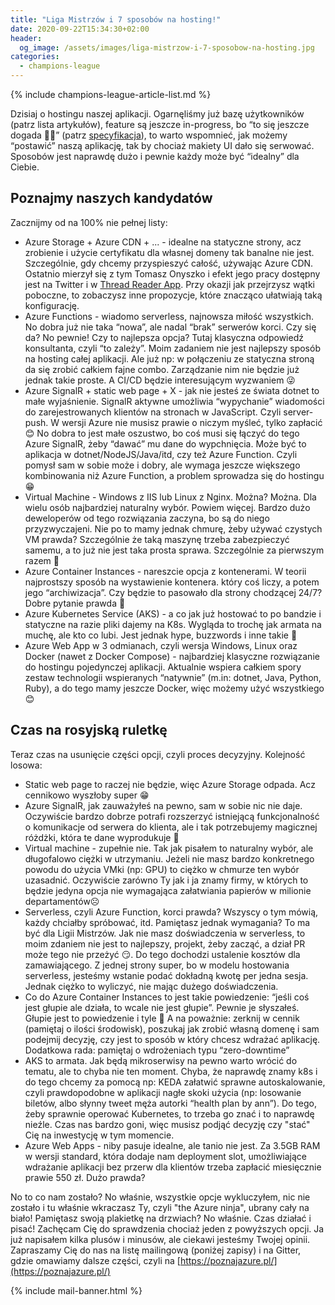 ```yaml
---
title: "Liga Mistrzów i 7 sposobów na hosting!"
date: 2020-09-22T15:34:30+02:00
header:
  og_image: /assets/images/liga-mistrzow-i-7-sposobow-na-hosting.jpg
categories:
  - champions-league
---
```


{% include champions-league-article-list.md %}

Dzisiaj o hostingu naszej aplikacji. Ogarnęliśmy już bazę użytkowników (patrz lista artykułów), feature są jeszcze in-progress, bo “to się jeszcze dogada 🤦‍♂️” (patrz [specyfikacja](https://poznajazure.pl/champions-league/)), to warto wspomnieć, jak możemy “postawić” naszą aplikację, tak by chociaż makiety UI dało się serwować. Sposobów jest naprawdę dużo i pewnie każdy może być “idealny” dla Ciebie.



## Poznajmy naszych kandydatów
Zacznijmy od na 100% nie pełnej listy:
- Azure Storage + Azure CDN + ... - idealne na statyczne strony, acz zrobienie i użycie certyfikatu dla własnej domeny tak banalne nie jest. Szczególnie, gdy chcemy przyspieszyć całość, używając Azure CDN. Ostatnio mierzył się z tym Tomasz Onyszko i efekt jego pracy dostępny jest na Twitter i w [Thread Reader App](https://threadreaderapp.com/thread/1277618337753845760.html). Przy okazji jak przejrzysz wątki poboczne, to zobaczysz inne propozycje, które znacząco ułatwiają taką konfigurację.
- Azure Functions - wiadomo serverless, najnowsza miłość wszystkich. No dobra już nie taka “nowa”, ale nadal “brak” serwerów korci. Czy się da? No pewnie! Czy to najlepsza opcja? Tutaj klasyczna odpowiedź konsultanta, czyli “to zależy”. Moim zadaniem nie jest najlepszy sposób na hosting całej aplikacji. Ale już np: w połączeniu ze statyczna stroną da się zrobić całkiem fajne combo. Zarządzanie nim nie będzie już jednak takie proste. A CI/CD będzie interesującym wyzwaniem 😜
- Azure SignalR + static web page + X - jak nie jesteś ze świata dotnet to małe wyjaśnienie. SignalR aktywne umożliwia “wypychanie” wiadomości do zarejestrowanych klientów na stronach w JavaScript. Czyli server-push. W wersji Azure nie musisz prawie o niczym myśleć, tylko zapłacić 😊 No dobra to jest małe oszustwo, bo coś musi się łączyć do tego Azure SignalR, żeby “dawać” mu dane do wypchnięcia. Może być to aplikacja w dotnet/NodeJS/Java/itd, czy też Azure Function. Czyli pomysł sam w sobie może i dobry, ale wymaga jeszcze większego kombinowania niż Azure Function, a problem sprowadza się do hostingu 😁
- Virtual Machine - Windows z IIS lub Linux z Nginx. Można? Można. Dla wielu osób najbardziej naturalny wybór. Powiem więcej. Bardzo dużo deweloperów od tego rozwiązania zaczyna, bo są do niego przyzwyczajeni. Nie po to mamy jednak chmurę, żeby używać czystych VM prawda? Szczególnie że taką maszynę trzeba zabezpieczyć samemu, a to już nie jest taka prosta sprawa. Szczególnie za pierwszym razem 🤪
- Azure Container Instances - nareszcie opcja z kontenerami. W teorii najprostszy sposób na wystawienie kontenera. który coś liczy, a potem jego “archiwizacja”. Czy będzie to pasowało dla strony chodzącej 24/7? Dobre pytanie prawda 🤔
- Azure Kubernetes Service (AKS) - a co jak już hostować to po bandzie i statyczne na razie pliki dajemy na K8s. Wygląda to trochę jak armata na muchę, ale kto co lubi. Jest jednak hype, buzzwords i inne takie 🤪
- Azure Web App w 3 odmianach, czyli wersja Windows, Linux oraz Docker (nawet z Docker Compose) - najbardziej klasyczne rozwiązanie do hostingu pojedynczej aplikacji. Aktualnie wspiera całkiem spory zestaw technologii wspieranych “natywnie” (m.in: dotnet, Java, Python, Ruby), a do tego mamy jeszcze Docker, więc możemy użyć wszystkiego 😊

## Czas na rosyjską ruletkę
Teraz czas na usunięcie części opcji, czyli proces decyzyjny. Kolejność losowa:

- Static web page to raczej nie będzie, więc Azure Storage odpada. Acz cennikowo wyszłoby super 😁
- Azure SignalR, jak zauważyłeś na pewno, sam w sobie nic nie daje. Oczywiście bardzo dobrze potrafi rozszerzyć istniejącą funkcjonalność o komunikacje od serwera do klienta, ale i tak potrzebujemy magicznej różdżki, która te dane wyprodukuje 🎩
- Virtual machine - zupełnie nie. Tak jak pisałem to naturalny wybór, ale długofalowo ciężki w utrzymaniu. Jeżeli nie masz bardzo konkretnego powodu do użycia VMki (np: GPU) to ciężko w chmurze ten wybór uzasadnić. Oczywiście zarówno Ty jak i ja znamy firmy, w których to będzie jedyna opcja nie wymagająca załatwiania papierów w milionie departamentów☹️
- Serverless, czyli Azure Function, korci prawda? Wszyscy o tym mówią, każdy chciałby spróbować, itd. Pamiętasz jednak wymagania? To ma być dla Ligii Mistrzów. Jak nie masz doświadczenia w serverless, to moim zdaniem nie jest to najlepszy, projekt, żeby zacząć, a dział PR może tego nie przeżyć 😏. Do tego dochodzi ustalenie kosztów dla zamawiającego. Z jednej strony super, bo w modelu hostowania serverless, jesteśmy wstanie podać dokładną kwotę per jedna sesja. Jednak ciężko to wyliczyć, nie mając dużego doświadczenia.
- Co do Azure Container Instances to jest takie powiedzenie: “jeśli coś jest głupie ale działa, to wcale nie jest głupie”. Pewnie je słyszałeś. Głupie jest to powiedzenie i tyle 🤪 A na poważnie: zerknij w cennik (pamiętaj o ilości środowisk), poszukaj jak zrobić własną domenę i sam podejmij decyzję, czy jest to sposób w który chcesz wdrażać aplikację. Dodatkowa rada: pamiętaj o wdrożeniach typu “zero-downtime”
- AKS to armata. Jak będą mikroserwisy na pewno warto wrócić do tematu, ale to chyba nie ten moment. Chyba, że naprawdę znamy k8s i do tego chcemy za pomocą np: KEDA załatwić sprawne autoskalowanie, czyli prawdopodobne w aplikacji nagłe skoki użycia (np: losowanie biletów, albo słynny tweet męża autorki “health plan by ann”). Do tego, żeby sprawnie operować Kubernetes, to trzeba go znać i to naprawdę nieźle. Czas nas bardzo goni, więc musisz podjąć decyzję czy "stać" Cię na inwestycję w tym momencie.
- Azure Web Apps - niby pasuje idealne, ale tanio nie jest. Za 3.5GB RAM w wersji standard, która dodaje nam deployment slot, umożliwiające wdrażanie aplikacji bez przerw dla klientów trzeba zapłacić miesięcznie prawie 550 zł. Dużo prawda?

No to co nam zostało? No właśnie, wszystkie opcje wykluczyłem, nic nie zostało i tu właśnie wkraczasz Ty, czyli "the Azure ninja", ubrany cały na biało! Pamiętasz swoją plakietkę na drzwiach? No właśnie. Czas działać i pisać! Zachęcam Cię do sprawdzenia chociaż jeden z powyższych opcji. Ja już napisałem kilka plusów i minusów, ale ciekawi jesteśmy Twojej opinii. 
Zapraszamy Cię do nas na listę mailingową (poniżej zapisy) i na Gitter, gdzie omawiamy dalsze części, czyli na [https://poznajazure.pl/](https://poznajazure.pl/)

{% include mail-banner.html %}
